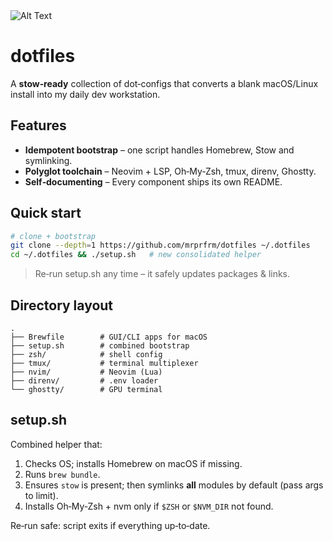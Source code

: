 <img src="https://github.com/user-attachments/assets/fa9e8019-a9ff-4567-9441-4a840c2a65c7" alt="Alt Text" max-height="794">

# dotfiles

A **stow‑ready** collection of dot‑configs that converts a blank macOS/Linux install into my daily dev workstation.

## Features

- **Idempotent bootstrap** – one script handles Homebrew, Stow and symlinking.
- **Polyglot toolchain** – Neovim + LSP, Oh‑My‑Zsh, tmux, direnv, Ghostty.
- **Self‑documenting** – Every component ships its own README.

## Quick start

```bash
# clone + bootstrap
git clone --depth=1 https://github.com/mrprfrm/dotfiles ~/.dotfiles
cd ~/.dotfiles && ./setup.sh   # new consolidated helper
```

> Re‑run setup.sh any time – it safely updates packages & links.

## Directory layout

```
.
├── Brewfile        # GUI/CLI apps for macOS
├── setup.sh        # combined bootstrap
├── zsh/            # shell config
├── tmux/           # terminal multiplexer
├── nvim/           # Neovim (Lua)
├── direnv/         # .env loader
└── ghostty/        # GPU terminal
```

## setup.sh

Combined helper that:

1. Checks OS; installs Homebrew on macOS if missing.
2. Runs `brew bundle`.
3. Ensures `stow` is present; then symlinks **all** modules by default (pass args to limit).
4. Installs Oh‑My‑Zsh + nvm only if `$ZSH` or `$NVM_DIR` not found.

Re‑run safe: script exits if everything up‑to‑date.
